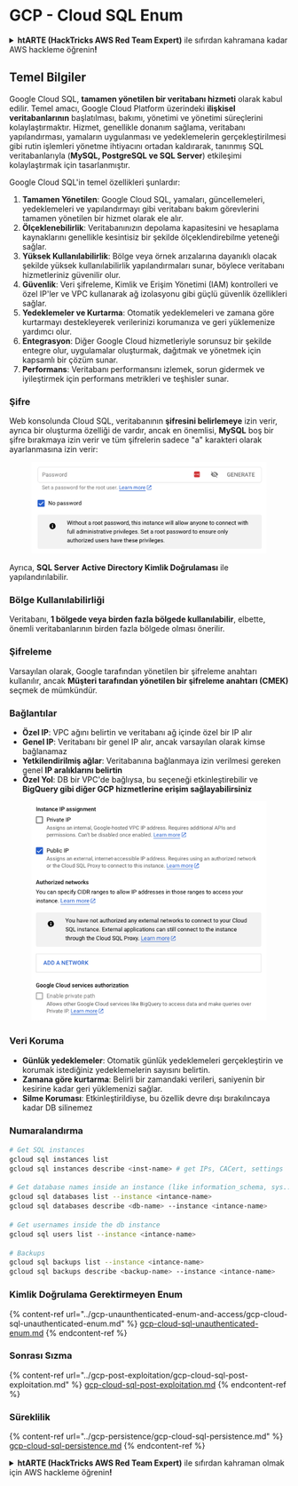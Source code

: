 # GCP - Cloud SQL Enum

<details>

<summary><strong>htARTE (HackTricks AWS Red Team Expert)</strong> ile sıfırdan kahramana kadar AWS hackleme öğrenin<strong>!</strong></summary>

HackTricks'ı desteklemenin diğer yolları:

* Şirketinizi HackTricks'te **reklamınızı görmek** veya **HackTricks'i PDF olarak indirmek** için [**ABONELİK PLANLARI**](https://github.com/sponsors/carlospolop)'na göz atın!
* [**Resmi PEASS & HackTricks ürünlerini**](https://peass.creator-spring.com) edinin
* [**The PEASS Family**](https://opensea.io/collection/the-peass-family) keşfedin, özel [**NFT'lerimiz**](https://opensea.io/collection/the-peass-family) koleksiyonumuz
* 💬 [**Discord grubuna**](https://discord.gg/hRep4RUj7f) veya [**telegram grubuna**](https://t.me/peass) **katılın** veya **Twitter** 🐦 [**@carlospolopm**](https://twitter.com/carlospolopm)'u **takip edin**.
* **Hacking hilelerinizi** [**HackTricks**](https://github.com/carlospolop/hacktricks) ve [**HackTricks Cloud**](https://github.com/carlospolop/hacktricks-cloud)'a PR göndererek paylaşın
*
*
* github depoları.

</details>

## Temel Bilgiler

Google Cloud SQL, **tamamen yönetilen bir veritabanı hizmeti** olarak kabul edilir. Temel amacı, Google Cloud Platform üzerindeki **ilişkisel veritabanlarının** başlatılması, bakımı, yönetimi ve yönetimi süreçlerini kolaylaştırmaktır. Hizmet, genellikle donanım sağlama, veritabanı yapılandırması, yamaların uygulanması ve yedeklemelerin gerçekleştirilmesi gibi rutin işlemleri yönetme ihtiyacını ortadan kaldırarak, tanınmış SQL veritabanlarıyla (**MySQL, PostgreSQL ve SQL Server**) etkileşimi kolaylaştırmak için tasarlanmıştır.

Google Cloud SQL'in temel özellikleri şunlardır:

1. **Tamamen Yönetilen**: Google Cloud SQL, yamaları, güncellemeleri, yedeklemeleri ve yapılandırmayı gibi veritabanı bakım görevlerini tamamen yönetilen bir hizmet olarak ele alır.
2. **Ölçeklenebilirlik**: Veritabanınızın depolama kapasitesini ve hesaplama kaynaklarını genellikle kesintisiz bir şekilde ölçeklendirebilme yeteneği sağlar.
3. **Yüksek Kullanılabilirlik**: Bölge veya örnek arızalarına dayanıklı olacak şekilde yüksek kullanılabilirlik yapılandırmaları sunar, böylece veritabanı hizmetleriniz güvenilir olur.
4. **Güvenlik**: Veri şifreleme, Kimlik ve Erişim Yönetimi (IAM) kontrolleri ve özel IP'ler ve VPC kullanarak ağ izolasyonu gibi güçlü güvenlik özellikleri sağlar.
5. **Yedeklemeler ve Kurtarma**: Otomatik yedeklemeleri ve zamana göre kurtarmayı destekleyerek verilerinizi korumanıza ve geri yüklemenize yardımcı olur.
6. **Entegrasyon**: Diğer Google Cloud hizmetleriyle sorunsuz bir şekilde entegre olur, uygulamalar oluşturmak, dağıtmak ve yönetmek için kapsamlı bir çözüm sunar.
7. **Performans**: Veritabanı performansını izlemek, sorun gidermek ve iyileştirmek için performans metrikleri ve teşhisler sunar.

### Şifre

Web konsolunda Cloud SQL, veritabanının **şifresini belirlemeye** izin verir, ayrıca bir oluşturma özelliği de vardır, ancak en önemlisi, **MySQL** boş bir şifre bırakmaya izin verir ve tüm şifrelerin sadece "a" karakteri olarak ayarlanmasına izin verir:

<figure><img src="../../../.gitbook/assets/image (1) (1) (1) (1) (1) (1) (1).png" alt=""><figcaption></figcaption></figure>

Ayrıca, **SQL Server** **Active Directory Kimlik Doğrulaması** ile yapılandırılabilir.

### Bölge Kullanılabilirliği

Veritabanı, **1 bölgede veya birden fazla bölgede kullanılabilir**, elbette, önemli veritabanlarının birden fazla bölgede olması önerilir.

### Şifreleme

Varsayılan olarak, Google tarafından yönetilen bir şifreleme anahtarı kullanılır, ancak **Müşteri tarafından yönetilen bir şifreleme anahtarı (CMEK)** seçmek de mümkündür.

### Bağlantılar

* **Özel IP**: VPC ağını belirtin ve veritabanı ağ içinde özel bir IP alır
* **Genel IP**: Veritabanı bir genel IP alır, ancak varsayılan olarak kimse bağlanamaz
* **Yetkilendirilmiş ağlar**: Veritabanına bağlanmaya izin verilmesi gereken genel **IP aralıklarını belirtin**
* **Özel Yol**: DB bir VPC'de bağlıysa, bu seçeneği etkinleştirebilir ve **BigQuery gibi diğer GCP hizmetlerine erişim sağlayabilirsiniz**

<figure><img src="../../../.gitbook/assets/image (1) (1) (1) (1) (1) (1) (1) (1).png" alt=""><figcaption></figcaption></figure>

### Veri Koruma

* **Günlük yedeklemeler**: Otomatik günlük yedeklemeleri gerçekleştirin ve korumak istediğiniz yedeklemelerin sayısını belirtin.
* **Zamana göre kurtarma**: Belirli bir zamandaki verileri, saniyenin bir kesirine kadar geri yüklemenizi sağlar.
* **Silme Koruması**: Etkinleştirildiyse, bu özellik devre dışı bırakılıncaya kadar DB silinemez

### Numaralandırma
```bash
# Get SQL instances
gcloud sql instances list
gcloud sql instances describe <inst-name> # get IPs, CACert, settings

# Get database names inside an instance (like information_schema, sys...)
gcloud sql databases list --instance <intance-name>
gcloud sql databases describe <db-name> --instance <intance-name>

# Get usernames inside the db instance
gcloud sql users list --instance <intance-name>

# Backups
gcloud sql backups list --instance <intance-name>
gcloud sql backups describe <backup-name> --instance <intance-name>
```
### Kimlik Doğrulama Gerektirmeyen Enum

{% content-ref url="../gcp-unaunthenticated-enum-and-access/gcp-cloud-sql-unauthenticated-enum.md" %}
[gcp-cloud-sql-unauthenticated-enum.md](../gcp-unaunthenticated-enum-and-access/gcp-cloud-sql-unauthenticated-enum.md)
{% endcontent-ref %}

### Sonrası Sızma

{% content-ref url="../gcp-post-exploitation/gcp-cloud-sql-post-exploitation.md" %}
[gcp-cloud-sql-post-exploitation.md](../gcp-post-exploitation/gcp-cloud-sql-post-exploitation.md)
{% endcontent-ref %}

### Süreklilik

{% content-ref url="../gcp-persistence/gcp-cloud-sql-persistence.md" %}
[gcp-cloud-sql-persistence.md](../gcp-persistence/gcp-cloud-sql-persistence.md)
{% endcontent-ref %}

<details>

<summary><strong>htARTE (HackTricks AWS Red Team Expert)</strong> ile sıfırdan kahraman olmak için AWS hackleme öğrenin<strong>!</strong></summary>

HackTricks'ı desteklemenin diğer yolları:

* Şirketinizi HackTricks'te **reklamınızı görmek** veya HackTricks'i **PDF olarak indirmek** için [**ABONELİK PLANLARI**](https://github.com/sponsors/carlospolop)'na göz atın!
* [**Resmi PEASS & HackTricks ürünlerini**](https://peass.creator-spring.com) edinin
* Özel [**NFT'lerden**](https://opensea.io/collection/the-peass-family) oluşan koleksiyonumuz [**The PEASS Family**](https://opensea.io/collection/the-peass-family)'yi keşfedin
* 💬 [**Discord grubuna**](https://discord.gg/hRep4RUj7f) veya [**telegram grubuna**](https://t.me/peass) **katılın** veya **Twitter** 🐦 [**@carlospolopm**](https://twitter.com/carlospolopm)'u **takip edin**.
* **Hacking hilelerinizi** [**HackTricks**](https://github.com/carlospolop/hacktricks) ve [**HackTricks Cloud**](https://github.com/carlospolop/hacktricks-cloud) github reposuna **PR göndererek** paylaşın.

</details>
